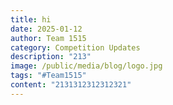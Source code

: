 ```yaml
---
title: hi
date: 2025-01-12
author: Team 1515
category: Competition Updates
description: "213"
image: /public/media/blog/logo.jpg
tags: "#Team1515"
content: "2131312312312321"
---
```


